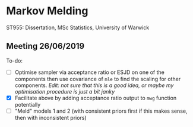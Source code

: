 # Markov Melding
ST955: Dissertation, MSc Statistics, University of Warwick

## Meeting 26/06/2019
To-do:
- [ ] Optimise sampler via acceptance ratio or ESJD on one of the components then use covariance of `mle` to find the scaling for other components. *Edit: not sure that this is a good idea, or maybe my optimisation procedure is just a bit janky*
- [x] Facilitate above by adding acceptance ratio output to `mwg` function potentially
- [ ] "Meld" models 1 and 2 (with consistent priors first if this makes sense, then with inconsistent priors)